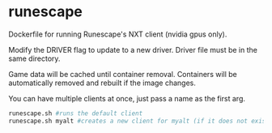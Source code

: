 # runescape
Dockerfile for running Runescape's NXT client (nvidia gpus only).

Modify the DRIVER flag to update to a new driver.
Driver file must be in the same directory.

Game data will be cached until container removal.
Containers will be automatically removed and rebuilt if the image changes.

You can have multiple clients at once, just pass a name as the first arg.


```sh
runescape.sh #runs the default client
runescape.sh myalt #creates a new client for myalt (if it does not exist)
```
